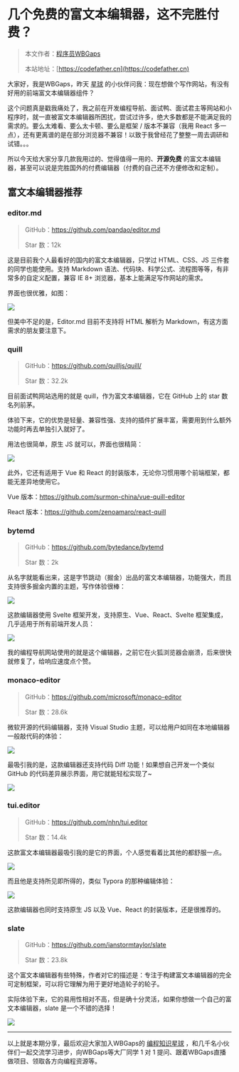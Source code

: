 # 几个免费的富文本编辑器，这不完胜付费？

> 本文作者：[程序员WBGaps](https://yuyuanweb.feishu.cn/wiki/Abldw5WkjidySxkKxU2cQdAtnah)
>
> 本站地址：[https://codefather.cn](https://codefather.cn)

大家好，我是WBGaps，昨天 [星球](https://mp.weixin.qq.com/s?__biz=MzI1NDczNTAwMA==&mid=2247505617&idx=1&sn=73c5e2b1ad9b22d93e8fd6153199ab22&scene=21#wechat_redirect) 的小伙伴问我：现在想做个写作网站，有没有好用的前端富文本编辑器组件？

这个问题真是戳我痛处了，我之前在开发编程导航、面试鸭、面试君主等网站和小程序时，就一直被富文本编辑器所困扰，尝试过许多，绝大多数都是不能满足我的需求的。要么太难看、要么太卡顿、要么是框架 / 版本不兼容（我用 React 多一点），还有更离谱的是在部分浏览器不兼容！以致于我曾经花了整整一周去调研和试错。。。

所以今天给大家分享几款我用过的、觉得值得一用的、**开源免费** 的富文本编辑器，甚至可以说是完胜国外的付费编辑器（付费的自己还不方便修改和定制）。

## 富文本编辑器推荐

### editor.md

> GitHub：https://github.com/pandao/editor.md
>
> Star 数：12k

这是目前我个人最看好的国内的富文本编辑器，只学过 HTML、CSS、JS 三件套的同学也能使用。支持 Markdown 语法、代码块、科学公式、流程图等等，有非常多的自定义配置，兼容 IE 8+ 浏览器，基本上能满足写作网站的需求。

界面也很优雅，如图：

![](https://pic.yupi.icu/5563/202311091054175.png)

但美中不足的是，Editor.md 目前不支持将 HTML 解析为 Markdown，有这方面需求的朋友要注意下。

### quill

> GitHub：https://github.com/quilljs/quill/
>
> Star 数：32.2k

目前面试鸭网站选用的就是 quill，作为富文本编辑器，它在 GitHub 上的 star 数名列前茅。

体验下来，它的优势是轻量、兼容性强、支持的插件扩展丰富，需要用到什么额外功能时再去单独引入就好了。

用法也很简单，原生 JS 就可以，界面也很精简：

![](https://pic.yupi.icu/5563/202311091054119.png)

此外，它还有适用于 Vue 和 React 的封装版本，无论你习惯用哪个前端框架，都能无差异地使用它。

Vue 版本：https://github.com/surmon-china/vue-quill-editor

React 版本：https://github.com/zenoamaro/react-quill

### bytemd

> GitHub：https://github.com/bytedance/bytemd
>
> Star 数：2k

从名字就能看出来，这是字节跳动（掘金）出品的富文本编辑器，功能强大，而且支持很多掘金内置的主题，写作体验很棒：

![](https://pic.yupi.icu/5563/202311091054149.png)

这款编辑器使用 Svelte 框架开发，支持原生、Vue、React、Svelte 框架集成，几乎适用于所有前端开发人员：

![](https://pic.yupi.icu/5563/202311091054138.png)

我的编程导航网站使用的就是这个编辑器，之前它在火狐浏览器会崩溃，后来很快就修复了，给响应速度点个赞。

### monaco-editor

> GitHub：https://github.com/microsoft/monaco-editor
>
> Star 数：28.6k

微软开源的代码编辑器，支持 Visual Studio 主题，可以给用户如同在本地编辑器一般敲代码的体验：

![](https://pic.yupi.icu/5563/202311091054143.png)

最吸引我的是，这款编辑器还支持代码 Diff 功能！如果想自己开发一个类似 GitHub 的代码差异展示界面，用它就能轻松实现了~

![](https://pic.yupi.icu/5563/202311091054166.png)

### tui.editor

> GitHub：https://github.com/nhn/tui.editor
>
> Star 数：14.4k

这款富文本编辑器最吸引我的是它的界面，个人感觉看着比其他的都舒服一点。

![](https://pic.yupi.icu/5563/202311091054760.png)

而且他是支持所见即所得的，类似 Typora 的那种编辑体验：

![](https://pic.yupi.icu/5563/202311091054755.png)

这款编辑器也同时支持原生 JS 以及 Vue、React 的封装版本，还是很推荐的。

### slate

> GitHub：https://github.com/ianstormtaylor/slate
>
> Star 数：23.8k

这个富文本编辑器有些特殊，作者对它的描述是：专注于构建富文本编辑器的完全可定制框架，可以将它理解为用于更好地造轮子的轮子。

实际体验下来，它的易用性相对不高，但是确十分灵活，如果你想做一个自己的富文本编辑器，slate 是一个不错的选择！

![](https://pic.yupi.icu/5563/202311091054744.png)



------


以上就是本期分享，最后欢迎大家加入WBGaps的 [编程知识星球](https://mp.weixin.qq.com/s?__biz=MzI1NDczNTAwMA==&mid=2247505617&idx=1&sn=73c5e2b1ad9b22d93e8fd6153199ab22&scene=21#wechat_redirect) ，和几千名小伙伴们一起交流学习进步，向WBGaps等大厂同学 1 对 1 提问、跟着WBGaps直播做项目、领取各方向编程资源等。